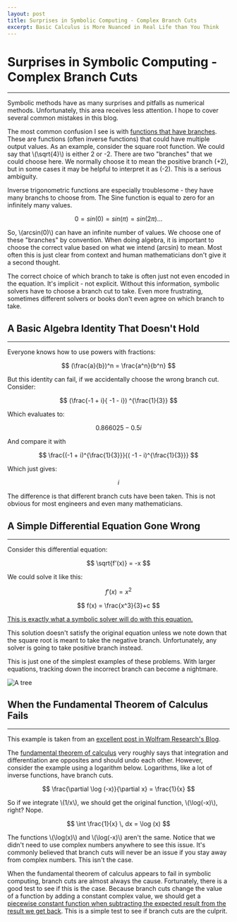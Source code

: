 ```yaml
---
layout: post
title: Surprises in Symbolic Computing - Complex Branch Cuts
excerpt: Basic Calculus is More Nuanced in Real Life than You Think
---
```


# Surprises in Symbolic Computing - Complex Branch Cuts

-----

Symbolic methods have as many surprises and pitfalls as numerical methods. Unfortunately, this area receives less attention. I hope to cover several common mistakes in this blog.

The most common confusion I see is with [functions that have branches](https://en.wikipedia.org/wiki/Principal_branch). These are functions (often inverse functions) that could have multiple output values. As an example, consider the square root function. We could say that \\(\sqrt{4}\\) is either 2 or -2. There are two "branches" that we could choose here. We normally choose it to mean the positive branch (+2), but in some cases it may be helpful to interpret it as (-2). This is a serious ambiguity.  

Inverse trigonometric functions are especially troublesome - they have many branchs to choose from. The Sine function is equal to zero for an infinitely many values.

$$ 0 = sin(0) = sin(\pi) = sin(2 \pi) ... $$

So, \\(arcsin(0)\\) can have an infinite number of values. We choose one of these "branches" by convention. When doing algebra, it is important to choose the correct value based on what we intend \(arcsin\) to mean. Most often this is just clear from context and human mathematicians don't give it a second thought. 

The correct choice of which branch to take is often just not even encoded in the equation. It's implicit - not explicit. Without this information, symbolic solvers have to choose a branch cut to take. Even more frustrating, sometimes different solvers or books don't even agree on which branch to take. 

## A Basic Algebra Identity That Doesn't Hold

-----

Everyone knows how to use powers with fractions:

$$ (\frac{a}{b})^n = \frac{a^n}{b^n} $$

But this identity can fail, if we accidentally choose the wrong branch cut. Consider:

$$ (\frac{-1 + i}{ -1 - i}) ^{\frac{1}{3}} $$

Which evaluates to:

$$ 0.866025 - 0.5i $$

And compare it with 

$$ \frac{(-1 + i)^{\frac{1}{3}}}{( -1 - i)^{\frac{1}{3}}} $$

Which just gives:

$$ i $$

The difference is that different branch cuts have been taken. This is not obvious for most engineers and even many mathematicians. 

## A Simple Differential Equation Gone Wrong

-----

Consider this differential equation:

$$ \sqrt{f'(x)} = -x $$

We could solve it like this:

$$ f'(x) = x^2 $$

$$ f(x) = \frac{x^3}{3}+c $$

[This is exactly what a symbolic solver will do with this equation.](http://www.wolframalpha.com/input/?i=Sqrt%5Bf%27%5Bx%5D%5D+%3D%3D+-x)

This solution doesn't satisfy the original equation unless we note down that the square root is meant to take the negative branch. Unfortunately, any solver is going to take positive branch instead. 

This is just one of the simplest examples of these problems. With larger equations, tracking down the incorrect branch can become a nightmare.

![A tree](https://upload.wikimedia.org/wikipedia/commons/thumb/6/69/PS_dub_u_Bu%C5%A1e%2C_pohled_do_koruny.jpg/320px-PS_dub_u_Bu%C5%A1e%2C_pohled_do_koruny.jpg)

## When the Fundamental Theorem of Calculus Fails

-----

This example is taken from an [excellent post in Wolfram Research's Blog](http://blog.wolfram.com/2011/11/08/mathematica-qa-series-surprises-in-differentiation-and-integration/). 

The [fundamental theorem of calculus](https://en.wikipedia.org/wiki/Fundamental_theorem_of_calculus) very roughly says that integration and differentiation are opposites and should undo each other. However, consider the example using a logarithm below. Logarithms, like a lot of inverse functions, have branch cuts.

$$ \frac{\partial \log (-x)}{\partial x} = \frac{1}{x} $$

So if we integrate \\(1/x\\), we should get the original function, \\(\log(-x)\\), right? Nope.

$$ \int \frac{1}{x} \, dx = \log (x) $$

The functions \\(\log(x)\\) and \\(\log(-x)\\) aren't the same. Notice that we didn't need to use complex numbers anywhere to see this issue. It's commonly believed that branch cuts will never be an issue if you stay away from complex numbers. This isn't the case.  

When the fundamental theorem of calculus appears to fail in symbolic computing, branch cuts are almost always the cause. Fortunately, there is a good test to see if this is the case. Because branch cuts change the value of a function by adding a constant complex value, we should get a [piecewise constant function when subtracting the expected result from the result we get back](https://www.wolframalpha.com/input/?i=log%5B-x%5D-log%5Bx%5D). This is a simple test to see if branch cuts are the culprit. 
